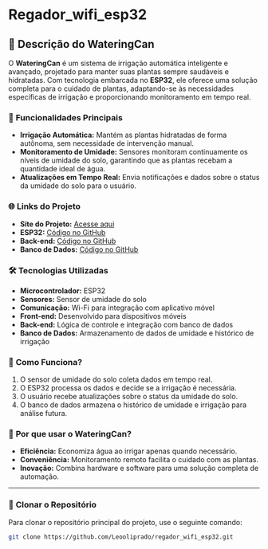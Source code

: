 # Regador_wifi_esp32

## 🌱 **Descrição do WateringCan**

O **WateringCan** é um sistema de irrigação automática inteligente e avançado, projetado para manter suas plantas sempre saudáveis e hidratadas. Com tecnologia embarcada no **ESP32**, ele oferece uma solução completa para o cuidado de plantas, adaptando-se às necessidades específicas de irrigação e proporcionando monitoramento em tempo real.

### 🚀 **Funcionalidades Principais**
- **Irrigação Automática:** Mantém as plantas hidratadas de forma autônoma, sem necessidade de intervenção manual.
- **Monitoramento de Umidade:** Sensores monitoram continuamente os níveis de umidade do solo, garantindo que as plantas recebam a quantidade ideal de água.
- **Atualizações em Tempo Real:** Envia notificações e dados sobre o status da umidade do solo para o usuário.

### 🌐 **Links do Projeto**
- **Site do Projeto:** [Acesse aqui](http://44.206.253.220/MeuSite-V2/automacao.html)
- **ESP32:** [Código no GitHub](https://github.com/Leooliprado/regador_wifi_esp32)
- **Back-end:** [Código no GitHub](https://github.com/Leooliprado/regador_wifi)
- **Banco de Dados:** [Código no GitHub](https://github.com/Leooliprado/regador_banco)

### 🛠️ **Tecnologias Utilizadas**
- **Microcontrolador:** ESP32
- **Sensores:** Sensor de umidade do solo
- **Comunicação:** Wi-Fi para integração com aplicativo móvel
- **Front-end:** Desenvolvido para dispositivos móveis
- **Back-end:** Lógica de controle e integração com banco de dados
- **Banco de Dados:** Armazenamento de dados de umidade e histórico de irrigação

### 📱 **Como Funciona?**
1. O sensor de umidade do solo coleta dados em tempo real.
2. O ESP32 processa os dados e decide se a irrigação é necessária.
3. O usuário recebe atualizações sobre o status da umidade do solo.
4. O banco de dados armazena o histórico de umidade e irrigação para análise futura.

### 🌟 **Por que usar o WateringCan?**
- **Eficiência:** Economiza água ao irrigar apenas quando necessário.
- **Conveniência:** Monitoramento remoto facilita o cuidado com as plantas.
- **Inovação:** Combina hardware e software para uma solução completa de automação.

---

### 🔗 **Clonar o Repositório**
Para clonar o repositório principal do projeto, use o seguinte comando:

```bash
git clone https://github.com/Leooliprado/regador_wifi_esp32.git
```

